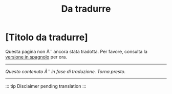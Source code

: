 ﻿---
title: [Da tradurre]
---

<!-- TODO: translation missing - Italian version -->

# [Titolo da tradurre]

Questa pagina non Ã¨ ancora stata tradotta. Per favore, consulta la [versione in spagnolo](/es/mitos-etapas-de-la-vida) per ora.

---

*Questo contenuto Ã¨ in fase di traduzione. Torna presto.*

---

::: tip
Disclaimer pending translation
:::

